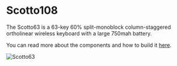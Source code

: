 # Scotto108

The Scotto63 is a 63-key 60% split-monoblock column-staggered ortholinear wireless keyboard with a large 750mah battery.

You can read more about the components and how to build it [here](https://scottokeebs.com/blogs/keyboards/scotto63-handwired-keyboard).

![Scotto63](https://github.com/joe-scotto/scottokeebs/assets/8194147/6e07d0cc-7dca-4ed3-9f37-d97cccb5f0ff)
